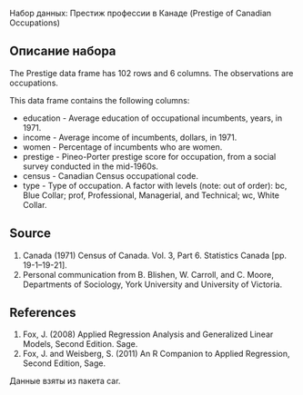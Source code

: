 Набор данных: Престиж профессии в Канаде (Prestige of Canadian Occupations)


Описание набора
----------------

The Prestige data frame has 102 rows and 6 columns. The observations are occupations.

This data frame contains the following columns:

* education	- Average education of occupational incumbents, years, in 1971.
* income - Average income of incumbents, dollars, in 1971.
* women - Percentage of incumbents who are women.
* prestige - Pineo-Porter prestige score for occupation, from a social survey conducted in the mid-1960s.
* census - Canadian Census occupational code.
* type - Type of occupation. A factor with levels (note: out of order): bc, Blue Collar; prof, Professional, Managerial, and Technical; wc, White Collar.

Source
-------

1. Canada (1971) Census of Canada. Vol. 3, Part 6. Statistics Canada [pp. 19-1–19-21].
2. Personal communication from B. Blishen, W. Carroll, and C. Moore, Departments of Sociology, York University and University of Victoria.

References
----------

1. Fox, J. (2008) Applied Regression Analysis and Generalized Linear Models, Second Edition. Sage.
2. Fox, J. and Weisberg, S. (2011) An R Companion to Applied Regression, Second Edition, Sage.

Данные взяты из пакета car.
